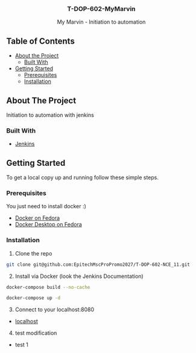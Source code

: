 <!-- PROJECT LOGO -->
<br />
<p align="center">
  <h3 align="center">T-DOP-602-MyMarvin</h3>
  <p align="center">
    My Marvin - Initiation to automation
  </p>
</p>

<!-- TABLE OF CONTENTS -->

## Table of Contents

- [About the Project](#about-the-project)
  - [Built With](#built-with)
- [Getting Started](#getting-started)
  - [Prerequisites](#prerequisites)
  - [Installation](#installation)

<!-- ABOUT THE PROJECT -->

## About The Project

Initiation to automation with jenkins

### Built With

- [Jenkins](https://www.jenkins.io/)

<!-- GETTING STARTED -->

## Getting Started

To get a local copy up and running follow these simple steps.

### Prerequisites

You just need to install docker :)

- [Docker on Fedora](https://docs.docker.com/engine/install/fedora/)
- [Docker Desktop on Fedora](https://docs.docker.com/desktop/setup/install/linux/fedora/)

### Installation

1. Clone the repo

```sh
git clone git@github.com:EpitechMscProPromo2027/T-DOP-602-NCE_11.git
```

2. Install via Docker (look the Jenkins Documentation)

```sh
docker-compose build --no-cache

docker-compose up -d
```

3. Connect to your localhost:8080

- [localhost](http://localhost:8080)

4. test modification

- test 1
